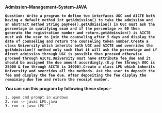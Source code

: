 **Admission-Management-System-JAVA**


**```Question: Write a program to define two interfaces UGC and AICTE both having a default method int getAdmission() to take the admission and an abstract method String payFee().getAdmission() in UGC must ask the percentage in qualifying exam and if the percentage >= 60 then generate the registration number and return.getAdmission() is AICTE must ask the user to join the counseling after 5 days and display the date of counseling and return the counseling token number.Create a class University which inherits both UGC and AICTE and overrides the getAdmission() method only such that it will ask the percentage and if direct admission through UGC is possible then proceed otherwise proceed through AICTE.University must have attribute fee_due and it should be assigned the due amount accordingly.(E.g fee through UGC is 25000 & fee through AICTE is 34000).Create a class LPU which inherits University and overrides all the methods. Ask the user to deposit the fee and display the fee due. After depositing the fee display the remaining due fee and return the receipt number.```**


**You can run this program by following these steps:-**
```                       
1. open cmd prompt in windows
2. run -> javac LPU.java
3. run -> java LPU```
